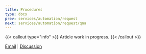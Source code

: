 ```yaml
---
title: Procedures
type: docs
prev: services/automation/request
next: services/automation/request/qna
---
```


{{< callout type="info" >}}
  Article work in progress.
{{< /callout >}}

[Email](mailto:naiive@email.com) | [Discussion](https://github.com/orgs/naiiveprojects/discussions)
